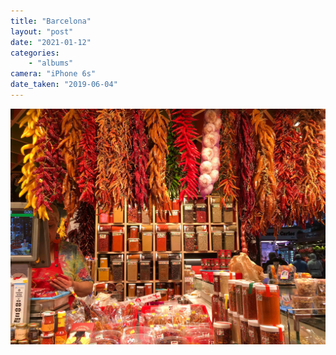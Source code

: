 ```yaml
---
title: "Barcelona"
layout: "post" 
date: "2021-01-12"
categories: 
    - "albums"
camera: "iPhone 6s"
date_taken: "2019-06-04"
---
```


![barcelona](/images/barcelona.jpg)